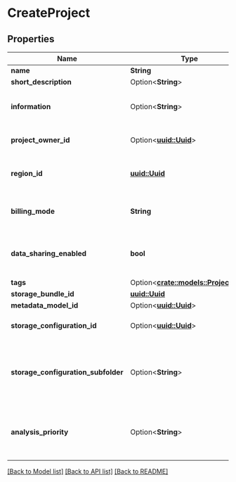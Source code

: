 # CreateProject

## Properties

Name | Type | Description | Notes
------------ | ------------- | ------------- | -------------
**name** | **String** |  | 
**short_description** | Option<**String**> |  | [optional]
**information** | Option<**String**> | Information about the project. Note that the value of this field can be arbitrary large. | [optional]
**project_owner_id** | Option<[**uuid::Uuid**](uuid::Uuid.md)> | Owner of the project. Defaults to the current user. | [optional]
**region_id** | [**uuid::Uuid**](uuid::Uuid.md) | The region of the project. All data and pipeline executions will reside in this region. | 
**billing_mode** | **String** | The billing mode of the project. It determines who pays for the costs linked to the project. | 
**data_sharing_enabled** | **bool** | Indicates whether the Data and Samples created in this Project can be linked to other Projects. | 
**tags** | Option<[**crate::models::ProjectTag**](ProjectTag.md)> |  | [optional]
**storage_bundle_id** | [**uuid::Uuid**](uuid::Uuid.md) |  | 
**metadata_model_id** | Option<[**uuid::Uuid**](uuid::Uuid.md)> |  | [optional]
**storage_configuration_id** | Option<[**uuid::Uuid**](uuid::Uuid.md)> | An optional storage configuration id to have self managed storage. | [optional]
**storage_configuration_subfolder** | Option<**String**> | Required when specifying a storageConfigurationId. The subfolder determines the object prefix of your self managed storage. | [optional]
**analysis_priority** | Option<**String**> | Indicates the priority given to a project and its analyses within a single tenant, where Medium is the default value. | [optional][default to Medium]

[[Back to Model list]](../README.md#documentation-for-models) [[Back to API list]](../README.md#documentation-for-api-endpoints) [[Back to README]](../README.md)


